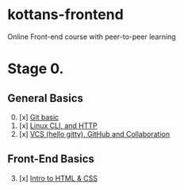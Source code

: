 # kottans-frontend
Online Front-end course with peer-to-peer learning

# Stage 0.

## General Basics
0. [x] [Git basic](GitBasic/gitBasic.md)
1. [x] [Linux CLI, and HTTP](task_linux_cli/linux_cli.md)
2. [x] [VCS (hello gitty), GitHub and Collaboration](task_git_collaboration/git_collaboration.md)
## Front-End Basics
3. [x] [Intro to HTML & CSS](task_html_css_intro/html_css_intro.md)
